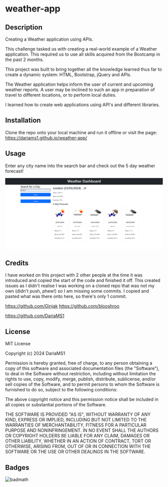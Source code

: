 # weather-app

## Description

Creating a Weather application using APIs.

This challenge tasked us with creating a real-world example of a Weather application. This required us to use all skills acquired from the Bootcamp in the past 2 months.

This project was built to bring together all the knowledge learned thus far to create a dynamic system: HTML, Bootstrap, jQuery and APIs.

The Weather application helps inform the user of current and upcoming weather reports. A user may be inclined to such an app in preparation of travel to different locations, or to perform local duties.

I learned how to create web applications using API's and different libraries.

## Installation

Clone the repo onto your local machine and run it offline or visit the page:
https://dariams1.github.io/weather-app/

## Usage

Enter any city name into the search bar and check out the 5 day weather forecast!

![Front page weather-app](assets/images/Screenshot%202024-03-21%20190411.png)

## Credits

I have worked on this project with 2 other people at the time it was introduced and copied the start of the code and finished it off. This created issues as I didn't realise I was working on a cloned repo that was not my own (didn't push, phew!) so I am missing some commits. I copied and pasted what was there onto here, so there's only 1 commit.

https://github.com/Ginjak
https://github.com/blooshroo

https://github.com/DariaMS1

## License

MIT License

Copyright (c) 2024 DariaMS1

Permission is hereby granted, free of charge, to any person obtaining a copy
of this software and associated documentation files (the "Software"), to deal
in the Software without restriction, including without limitation the rights
to use, copy, modify, merge, publish, distribute, sublicense, and/or sell
copies of the Software, and to permit persons to whom the Software is
furnished to do so, subject to the following conditions:

The above copyright notice and this permission notice shall be included in all
copies or substantial portions of the Software.

THE SOFTWARE IS PROVIDED "AS IS", WITHOUT WARRANTY OF ANY KIND, EXPRESS OR
IMPLIED, INCLUDING BUT NOT LIMITED TO THE WARRANTIES OF MERCHANTABILITY,
FITNESS FOR A PARTICULAR PURPOSE AND NONINFRINGEMENT. IN NO EVENT SHALL THE
AUTHORS OR COPYRIGHT HOLDERS BE LIABLE FOR ANY CLAIM, DAMAGES OR OTHER
LIABILITY, WHETHER IN AN ACTION OF CONTRACT, TORT OR OTHERWISE, ARISING FROM,
OUT OF OR IN CONNECTION WITH THE SOFTWARE OR THE USE OR OTHER DEALINGS IN THE
SOFTWARE.

## Badges

![badmath](https://img.shields.io/github/languages/top/lernantino/badmath)
